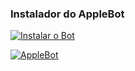### Instalador do AppleBot

<p align="center">

<a href = "https://heroku.com/deploy?template=https://github.com/applled/applehome"><img src="https://www.herokucdn.com/deploy/button.svg" alt="Instalar o Bot"> </a>
  
<a href = "t.me/applled"><img src="https://github.com/applled/AppleHome/blob/main/pic/AppleBot.png" alt="AppleBot"> </a>

</p>

